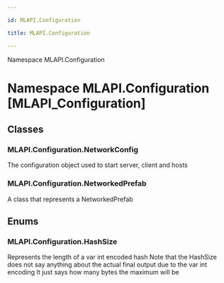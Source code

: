 ```yaml
---

id: MLAPI.Configuration

title: MLAPI.Configuration

---
```


Namespace MLAPI.Configuration

# Namespace MLAPI.Configuration [MLAPI_Configuration]

<div class="markdown level0 summary" markdown="1">

</div>

<div class="markdown level0 conceptual" markdown="1">

</div>

<div class="markdown level0 remarks" markdown="1">

</div>

## Classes

### MLAPI.Configuration.NetworkConfig

<div class="section" markdown="1">

The configuration object used to start server, client and hosts

</div>

### MLAPI.Configuration.NetworkedPrefab

<div class="section" markdown="1">

A class that represents a NetworkedPrefab

</div>

## Enums

### MLAPI.Configuration.HashSize

<div class="section" markdown="1">

Represents the length of a var int encoded hash Note that the HashSize
does not say anything about the actual final output due to the var int
encoding It just says how many bytes the maximum will be

</div>

